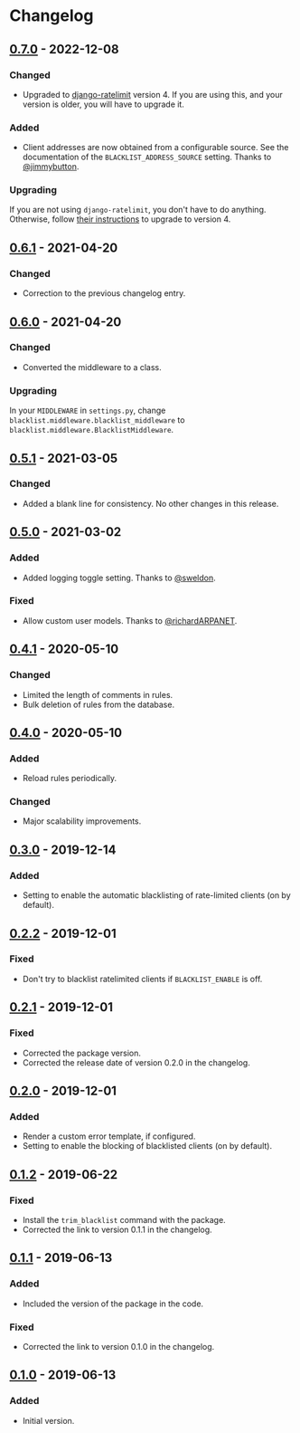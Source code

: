 # Changelog

## [0.7.0] - 2022-12-08
### Changed
- Upgraded to [django-ratelimit](https://github.com/jsocol/django-ratelimit) version 4.
  If you are using this, and your version is older, you will have to upgrade it.
### Added
- Client addresses are now obtained from a configurable source.
  See the documentation of the `BLACKLIST_ADDRESS_SOURCE` setting.
  Thanks to [@jimmybutton](https://github.com/jimmybutton).

### Upgrading
If you are not using `django-ratelimit`, you don't have to do anything.
Otherwise, follow [their instructions](https://django-ratelimit.readthedocs.io/en/stable/upgrading.html)
to upgrade to version 4.

## [0.6.1] - 2021-04-20
### Changed
- Correction to the previous changelog entry.

## [0.6.0] - 2021-04-20
### Changed
- Converted the middleware to a class.

### Upgrading
In your `MIDDLEWARE` in `settings.py`,
change `blacklist.middleware.blacklist_middleware` to `blacklist.middleware.BlacklistMiddleware`.

## [0.5.1] - 2021-03-05
### Changed
- Added a blank line for consistency. No other changes in this release.

## [0.5.0] - 2021-03-02
### Added
- Added logging toggle setting. Thanks to [@sweldon](https://github.com/sweldon).
### Fixed
- Allow custom user models. Thanks to [@richardARPANET](https://github.com/richardARPANET).

## [0.4.1] - 2020-05-10
### Changed
- Limited the length of comments in rules.
- Bulk deletion of rules from the database.

## [0.4.0] - 2020-05-10
### Added
- Reload rules periodically.
### Changed
- Major scalability improvements.

## [0.3.0] - 2019-12-14
### Added
- Setting to enable the automatic blacklisting of rate-limited clients (on by default).

## [0.2.2] - 2019-12-01
### Fixed
- Don't try to blacklist ratelimited clients if `BLACKLIST_ENABLE` is off.

## [0.2.1] - 2019-12-01
### Fixed
- Corrected the package version.
- Corrected the release date of version 0.2.0 in the changelog.

## [0.2.0] - 2019-12-01
### Added
- Render a custom error template, if configured.
- Setting to enable the blocking of blacklisted clients (on by default).

## [0.1.2] - 2019-06-22
### Fixed
- Install the `trim_blacklist` command with the package.
- Corrected the link to version 0.1.1 in the changelog.

## [0.1.1] - 2019-06-13
### Added
- Included the version of the package in the code.

### Fixed
- Corrected the link to version 0.1.0 in the changelog.

## [0.1.0] - 2019-06-13
### Added
- Initial version.

[0.7.0]: https://github.com/vsemionov/django-blacklist/compare/0.6.1...0.7.0
[0.6.1]: https://github.com/vsemionov/django-blacklist/compare/0.6.0...0.6.1
[0.6.0]: https://github.com/vsemionov/django-blacklist/compare/0.5.1...0.6.0
[0.5.1]: https://github.com/vsemionov/django-blacklist/compare/0.5.0...0.5.1
[0.5.0]: https://github.com/vsemionov/django-blacklist/compare/0.4.1...0.5.0
[0.4.1]: https://github.com/vsemionov/django-blacklist/compare/0.4.0...0.4.1
[0.4.0]: https://github.com/vsemionov/django-blacklist/compare/0.3.0...0.4.0
[0.3.0]: https://github.com/vsemionov/django-blacklist/compare/0.2.2...0.3.0
[0.2.2]: https://github.com/vsemionov/django-blacklist/compare/0.2.1...0.2.2
[0.2.1]: https://github.com/vsemionov/django-blacklist/compare/0.2.0...0.2.1
[0.2.0]: https://github.com/vsemionov/django-blacklist/compare/0.1.2...0.2.0
[0.1.2]: https://github.com/vsemionov/django-blacklist/compare/0.1.1...0.1.2
[0.1.1]: https://github.com/vsemionov/django-blacklist/compare/0.1.0...0.1.1
[0.1.0]: https://github.com/vsemionov/django-blacklist/releases/tag/0.1.0
